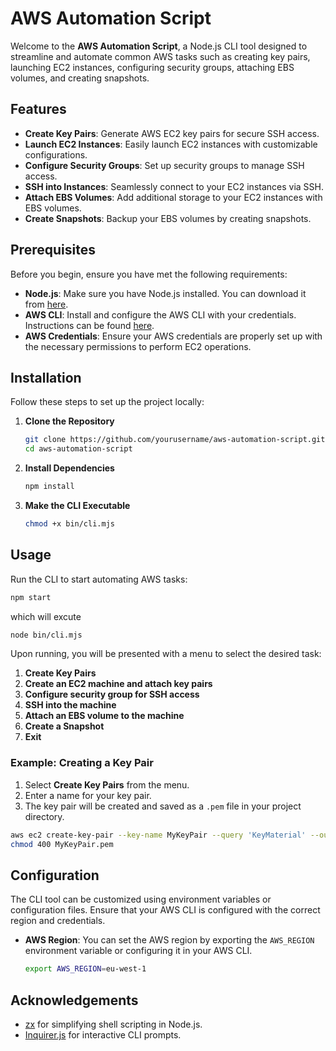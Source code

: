 # AWS Automation Script

Welcome to the **AWS Automation Script**, a Node.js CLI tool designed to streamline and automate common AWS tasks such as creating key pairs, launching EC2 instances, configuring security groups, attaching EBS volumes, and creating snapshots.

## Features

- **Create Key Pairs**: Generate AWS EC2 key pairs for secure SSH access.
- **Launch EC2 Instances**: Easily launch EC2 instances with customizable configurations.
- **Configure Security Groups**: Set up security groups to manage SSH access.
- **SSH into Instances**: Seamlessly connect to your EC2 instances via SSH.
- **Attach EBS Volumes**: Add additional storage to your EC2 instances with EBS volumes.
- **Create Snapshots**: Backup your EBS volumes by creating snapshots.

## Prerequisites

Before you begin, ensure you have met the following requirements:

- **Node.js**: Make sure you have Node.js installed. You can download it from [here](https://nodejs.org/).
- **AWS CLI**: Install and configure the AWS CLI with your credentials. Instructions can be found [here](https://docs.aws.amazon.com/cli/latest/userguide/cli-chap-install.html).
- **AWS Credentials**: Ensure your AWS credentials are properly set up with the necessary permissions to perform EC2 operations.

## Installation

Follow these steps to set up the project locally:

1. **Clone the Repository**

   ```bash
   git clone https://github.com/yourusername/aws-automation-script.git
   cd aws-automation-script
   ``` 

2. **Install Dependencies**

   ```bash
   npm install
   ``` 

3. **Make the CLI Executable**

   ```bash
   chmod +x bin/cli.mjs
   ``` 

## Usage

Run the CLI to start automating AWS tasks:
```bash
npm start 
``` 
which will excute 
```bash
node bin/cli.mjs
``` 

Upon running, you will be presented with a menu to select the desired task:

1. **Create Key Pairs**
2. **Create an EC2 machine and attach key pairs**
3. **Configure security group for SSH access**
4. **SSH into the machine**
5. **Attach an EBS volume to the machine**
6. **Create a Snapshot**
7. **Exit**

### Example: Creating a Key Pair

1. Select **Create Key Pairs** from the menu.
2. Enter a name for your key pair.
3. The key pair will be created and saved as a `.pem` file in your project directory.

```bash
aws ec2 create-key-pair --key-name MyKeyPair --query 'KeyMaterial' --output text > MyKeyPair.pem
chmod 400 MyKeyPair.pem
``` 

## Configuration

The CLI tool can be customized using environment variables or configuration files. Ensure that your AWS CLI is configured with the correct region and credentials.

- **AWS Region**: You can set the AWS region by exporting the `AWS_REGION` environment variable or configuring it in your AWS CLI.

   ```bash
   export AWS_REGION=eu-west-1
   ``` 


## Acknowledgements

- [zx](https://github.com/google/zx) for simplifying shell scripting in Node.js.
- [Inquirer.js](https://github.com/SBoudrias/Inquirer.js/) for interactive CLI prompts.
